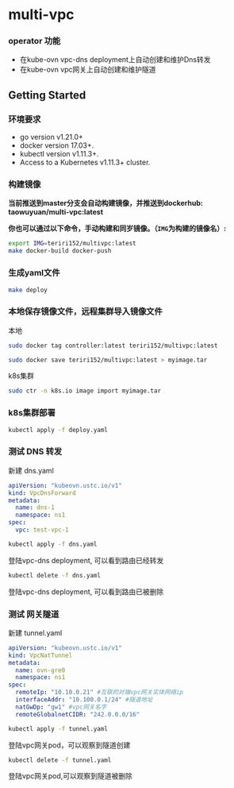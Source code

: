 # multi-vpc
### operator 功能
- 在kube-ovn vpc-dns deployment上自动创建和维护Dns转发
- 在kube-ovn vpc网关上自动创建和维护隧道

## Getting Started

### 环境要求
- go version v1.21.0+
- docker version 17.03+.
- kubectl version v1.11.3+.
- Access to a Kubernetes v1.11.3+ cluster.

### 构建镜像
**当前推送到master分支会自动构建镜像，并推送到dockerhub: taowuyuan/multi-vpc:latest**

**你也可以通过以下命令，手动构建和同岁镜像。（`IMG`为构建的镜像名）:**

```sh
export IMG=teriri152/multivpc:latest
make docker-build docker-push
```

### 生成yaml文件

```sh
make deploy
```

### 本地保存镜像文件，远程集群导入镜像文件

本地
```sh
sudo docker tag controller:latest teriri152/multivpc:latest

sudo docker save teriri152/multivpc:latest > myimage.tar
```

k8s集群
```sh
sudo ctr -n k8s.io image import myimage.tar
```

### k8s集群部署
```sh
kubectl apply -f deploy.yaml
```

### 测试 DNS 转发

新建 dns.yaml
```yaml
apiVersion: "kubeovn.ustc.io/v1"
kind: VpcDnsForward
metadata:
  name: dns-1
  namespace: ns1
spec:
  vpc: test-vpc-1

```
```sh
kubectl apply -f dns.yaml
```
登陆vpc-dns deployment, 可以看到路由已经转发
```sh
kubectl delete -f dns.yaml
```
登陆vpc-dns deployment, 可以看到路由已被删除


### 测试 网关隧道
新建 tunnel.yaml

```yaml
apiVersion: "kubeovn.ustc.io/v1"
kind: VpcNatTunnel
metadata:
  name: ovn-gre0
  namespace: ns1
spec:
  remoteIp: "10.10.0.21" #互联的对端vpc网关实体网络ip
  interfaceAddr: "10.100.0.1/24" #隧道地址
  natGwDp: "gw1" #vpc网关名字
  remoteGlobalnetCIDR: "242.0.0.0/16"

```
```sh
kubectl apply -f tunnel.yaml
```
登陆vpc网关pod，可以观察到隧道创建
```sh
kubectl delete -f tunnel.yaml
```
登陆vpc网关pod,可以观察到隧道被删除